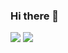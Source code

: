 ### Hi there 👋

<!--
**leunseongl/leunseongl** is a ✨ _special_ ✨ repository because its `README.md` (this file) appears on your GitHub profile.

Here are some ideas to get you started:

- 🔭 I’m currently working on ...
- 🌱 I’m currently learning ...
- 👯 I’m looking to collaborate on ...
- 🤔 I’m looking for help with ...
- 💬 Ask me about ...
- 📫 How to reach me: ...
- 😄 Pronouns: ...
- ⚡ Fun fact: ...
-->
<img src="https://images.velog.io/images/kmnkit/post/2f386cb1-af93-45a5-8fc9-20fa1f97827f/kdigital.jpeg"/>
<img src="https://user-images.githubusercontent.com/43779730/171615052-778b95a5-1434-4a01-804a-b30b27fd5c92.png"/>
